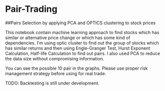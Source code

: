 # Pair-Trading
##Pairs Selection by applying PCA and OPTICS clustering to stock prices

This notebook contain machine learning approach to find stocks which has similar or alternative price change or which has some kind of dependencies. I'm using optic cluster to find out the group of stocks which has similar returns and then using Engle-Granger Test, Hurst Exponent Calculation, Half-life Calculation to find out pairs. I also used PCA to reduce the data size without compromising information.

You can see the possible 10 pair in the graphs. Please use proper risk management strategy before using for real trade.

TODO: Backtesting is still under development.
